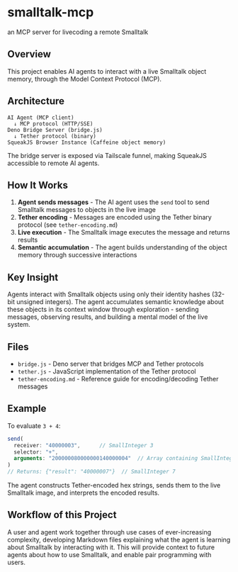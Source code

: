 # smalltalk-mcp
an MCP server for livecoding a remote Smalltalk

## Overview

This project enables AI agents to interact with a live Smalltalk
object memory, through the Model Context Protocol (MCP).

## Architecture

```
AI Agent (MCP client)
  ↓ MCP protocol (HTTP/SSE)
Deno Bridge Server (bridge.js)
  ↓ Tether protocol (binary)
SqueakJS Browser Instance (Caffeine object memory)
```

The bridge server is exposed via Tailscale funnel, making SqueakJS
accessible to remote AI agents.

## How It Works

1. **Agent sends messages** - The AI agent uses the `send` tool to send Smalltalk messages to objects in the live image
2. **Tether encoding** - Messages are encoded using the Tether binary protocol (see `tether-encoding.md`)
3. **Live execution** - The Smalltalk image executes the message and returns results
4. **Semantic accumulation** - The agent builds understanding of the object memory through successive interactions

## Key Insight

Agents interact with Smalltalk objects using only their identity
hashes (32-bit unsigned integers). The agent accumulates semantic
knowledge about these objects in its context window through
exploration - sending messages, observing results, and building a
mental model of the live system.

## Files

- `bridge.js` - Deno server that bridges MCP and Tether protocols
- `tether.js` - JavaScript implementation of the Tether protocol
- `tether-encoding.md` - Reference guide for encoding/decoding Tether messages

## Example

To evaluate `3 + 4`:

```javascript
send(
  receiver: "40000003",      // SmallInteger 3
  selector: "+",
  arguments: "200000080000000140000004"  // Array containing SmallInteger 4
)
// Returns: {"result": "40000007"}  // SmallInteger 7
```

The agent constructs Tether-encoded hex strings, sends them to the
live Smalltalk image, and interprets the encoded results.

## Workflow of this Project

A user and agent work together through use cases of ever-increasing
complexity, developing Markdown files explaining what the agent is
learning about Smalltalk by interacting with it. This will provide
context to future agents about how to use Smalltalk, and enable pair
programming with users.

